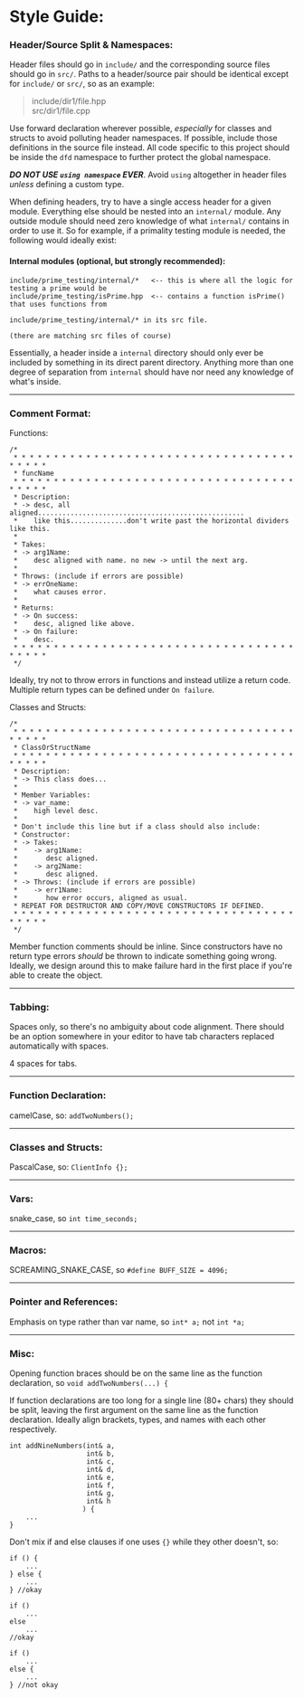 # Style Guide:

### Header/Source Split & Namespaces:
Header files should go in `include/` and the corresponding source files should go in `src/`. Paths to a header/source pair should be identical except for `include/` or `src/`, so as an example: 
> include/dir1/file.hpp \
> src/dir1/file.cpp

Use forward declaration wherever possible, *especially* for classes and structs to avoid polluting header namespaces. If possible, include those definitions in the source file instead. All code specific to this project should be inside the `dfd` namespace to further protect the global namespace. 

***DO NOT USE `using namespace` EVER***. Avoid `using` altogether in header files *unless* defining a custom type.

When defining headers, try to have a single access header for a given module. Everything else should be nested into an `internal/` module. Any outside module should need zero knowledge of what `internal/` contains in order to use it. So for example, if a primality testing module is needed, the following would ideally exist:

#### Internal modules (optional, but strongly recommended):
```
include/prime_testing/internal/*   <-- this is where all the logic for testing a prime would be
include/prime_testing/isPrime.hpp  <-- contains a function isPrime() that uses functions from
                                       include/prime_testing/internal/* in its src file.

(there are matching src files of course)
```

Essentially, a header inside a `internal` directory should only ever be included by something in its direct parent directory. Anything more than one degree of separation from `internal` should have nor need any knowledge of what's inside.

---

### Comment Format:
Functions: 
```
/*
 * * * * * * * * * * * * * * * * * * * * * * * * * * * * * * * * * * * * * * * *
 * funcName
 * * * * * * * * * * * * * * * * * * * * * * * * * * * * * * * * * * * * * * * *
 * Description:
 * -> desc, all aligned...................................................
 *    like this..............don't write past the horizontal dividers like this.
 *
 * Takes:
 * -> arg1Name:
 *    desc aligned with name. no new -> until the next arg.
 * 
 * Throws: (include if errors are possible)
 * -> errOneName:
 *    what causes error.
 *
 * Returns:
 * -> On success:
 *    desc, aligned like above.
 * -> On failure:
 *    desc. 
 * * * * * * * * * * * * * * * * * * * * * * * * * * * * * * * * * * * * * * * *
 */ 
```

Ideally, try not to throw errors in functions and instead utilize a return code. Multiple return types can be defined under `On failure`.

Classes and Structs:
```
/*
 * * * * * * * * * * * * * * * * * * * * * * * * * * * * * * * * * * * * * * * *
 * ClassOrStructName
 * * * * * * * * * * * * * * * * * * * * * * * * * * * * * * * * * * * * * * * *
 * Description:
 * -> This class does...
 *
 * Member Variables:
 * -> var_name:
 *    high level desc.
 * 
 * Don't include this line but if a class should also include:
 * Constructor:
 * -> Takes:
 *    -> arg1Name:
 *       desc aligned.
 *    -> arg2Name:
 *       desc aligned.
 * -> Throws: (include if errors are possible)
 *    -> err1Name:
 *       how error occurs, aligned as usual.
 * REPEAT FOR DESTRUCTOR AND COPY/MOVE CONSTRUCTORS IF DEFINED.
 * * * * * * * * * * * * * * * * * * * * * * * * * * * * * * * * * * * * * * * *
 */
```

Member function comments should be inline. Since constructors have no return type errors *should* be thrown to indicate something going wrong. Ideally, we design around this to make failure hard in the first place if you're able to create the object.

---

### Tabbing:
Spaces only, so there's no ambiguity about code alignment. There should be an option somewhere in your editor to have tab characters replaced automatically with spaces.

4 spaces for tabs.

---

### Function Declaration:
camelCase, so: `addTwoNumbers();`

---

### Classes and Structs:
PascalCase, so: `ClientInfo {};`

---

### Vars:
snake_case, so `int time_seconds;`

---

### Macros:
SCREAMING_SNAKE_CASE, so `#define BUFF_SIZE = 4096;`

---

### Pointer and References:
Emphasis on type rather than var name, so `int* a;` not `int *a;`

---

### Misc:
Opening function braces should be on the same line as the function declaration, so `void addTwoNumbers(...) {`

If function declarations are too long for a single line (80+ chars) they should be split, leaving the first argument on the same line as the function declaration. Ideally align brackets, types, and names with each other respectively.
```
int addNineNumbers(int& a,
                   int& b,
                   int& c,
                   int& d,
                   int& e,
                   int& f,
                   int& g,
                   int& h
                  ) { 
    ...
}
```

Don't mix if and else clauses if one uses `{}` while they other doesn't, so:
```
if () {
    ...
} else {
    ...
} //okay

if ()
    ...
else
    ...
//okay

if () 
    ...
else {
    ...
} //not okay
```
